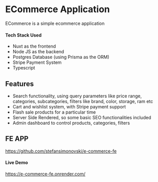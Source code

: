 # ЕCommerce Application

ЕCommerce is a simple ecommerce application

#### Tech Stack Used

- Nuxt as the frontend
- Node JS as the backend
- Postgres Database (using Prisma as the ORM)
- Stripe Payment System
- Typescript

## Features

- Search functionality, using query parameters like price range, categories, subcategories, filters like brand, color, storage, ram etc
- Cart and wishlist system, with Stripe payment support
- Flash sale products for a particular time
- Server Side Rendered, so some basic SEO functionalities included
- Admin dashboard to control products, categories, filters

## FE APP

https://github.com/stefansimonovski/e-commerce-fe

#### Live Demo

https://e-commerce-fe.onrender.com/

